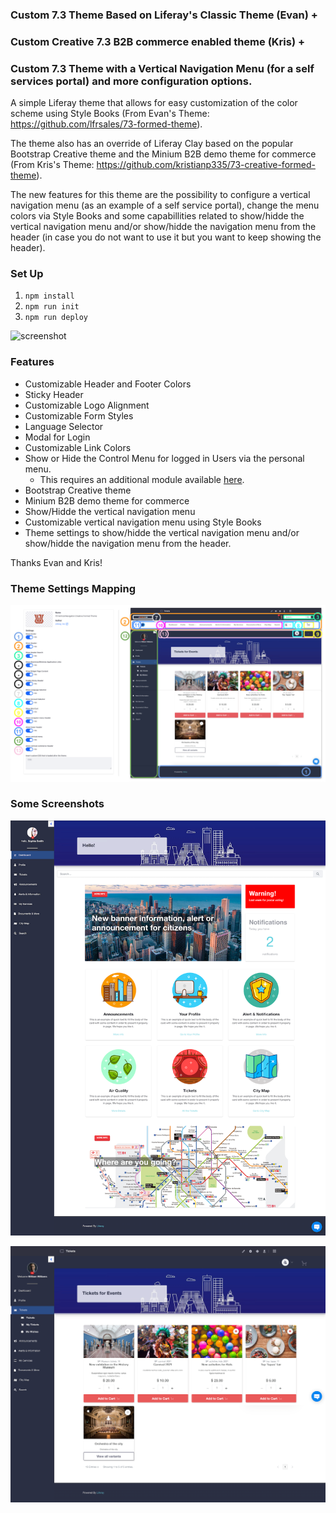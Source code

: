 ### Custom 7.3 Theme Based on Liferay's Classic Theme (Evan) + 
### Custom Creative 7.3 B2B commerce enabled theme (Kris) +
### Custom 7.3 Theme with a Vertical Navigation Menu (for a self services portal) and more configuration options.

A simple Liferay theme that allows for easy customization of the color scheme using Style Books (From Evan's Theme: https://github.com/lfrsales/73-formed-theme).

The theme also has an override of Liferay Clay based on the popular Bootstrap Creative theme and the Minium B2B demo theme for commerce (From Kris's Theme: https://github.com/kristianp335/73-creative-formed-theme).

The new features for this theme are the possibility to configure a vertical navigation menu (as an example of a self service portal), change the menu colors via Style Books and some capabillities related to show/hidde the vertical navigation menu and/or show/hidde the navigation menu from the header (in case you do not want to use it but you want to keep showing the header).    

### Set Up

1. `npm install`
2. `npm run init`
3. `npm run deploy`

![screenshot](/73-vertical-nav-creative-formed-theme/images/vertical-navigation-theme-screenshot.png)

### Features

* Customizable Header and Footer Colors
* Sticky Header
* Customizable Logo Alignment
* Customizable Form Styles
* Language Selector
* Modal for Login
* Customizable Link Colors
* Show or Hide the Control Menu for logged in Users via the personal menu.
	* This requires an additional module available [here](https://github.com/lfrsales/toggle-control-menu-personal-menu-entry/blob/master/modules/toggle-control-menu-personal-menu-entry/build/libs/com.liferay.users.admin.web.internal.product.navigation.personal.menu.toggle.control.menu-1.0.0.jar).
* Bootstrap Creative theme
* Minium B2B demo theme for commerce
* Show/Hidde the vertical navigation menu
* Customizable vertical navigation menu using Style Books
* Theme settings to show/hidde the vertical navigation menu and/or show/hidde the navigation menu from the header.

Thanks Evan and Kris!

### Theme Settings Mapping

![screenshot](/73-vertical-nav-creative-formed-theme/images/theme-settings-mapping.png)

### Some Screenshots

![screenshot](/73-vertical-nav-creative-formed-theme/images/schreenshot-dashboard.png)

![screenshot](/73-vertical-nav-creative-formed-theme/images/schreenshot-commerce.png)
